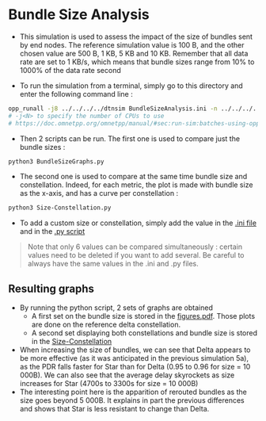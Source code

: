 # Bundle Size Analysis

- This simulation is used to assess the impact of the size of bundles sent by end nodes. The reference simulation value is 100 B, and the other chosen value are 500 B, 1 KB, 5 KB and 10 KB. Remember that all data rate are set to 1 KB/s, which means that bundle sizes range from 10% to 1000% of the data rate second

- To run the simulation from a terminal,  simply go to this directory and enter the following command line :

```bash
opp_runall -j8 ../../../../dtnsim BundleSizeAnalysis.ini -n ../../../../src > /dev/null
# -j<N> to specify the number of CPUs to use
# https://doc.omnetpp.org/omnetpp/manual/#sec:run-sim:batches-using-opp-runall
```

- Then 2 scripts can be run. The first one is used to compare just the bundle sizes :

```bash
python3 BundleSizeGraphs.py
``` 

- The second one is used to compare at the same time bundle size and constellation. Indeed, for each metric, the plot is made with bundle size as the x-axis, and has a curve per constellation :

```bash
python3 Size-Constellation.py
```

- To add a custom size or constellation, simply add the value in the [.ini file](BundleSizeAnalysis.ini) and in the [.py script](BundleSizeGraphs.py)

> Note that only 6 values can be compared simultaneously : certain values need to be deleted if you want to add several. Be careful to always have the same values in the .ini and .py files. 

## Resulting graphs

- By running the python script, 2 sets of graphs are obtained
  - A first set on the bundle size is stored in the [figures.pdf](figures.pdf). Those plots are done on the reference delta constellation.
  - A second set displaying both constellations and bundle size is stored in the [Size-Constellation](Size-Constellation.pdf)
- When increasing the size of bundles, we can see that Delta appears to be more effective (as it was anticipated in the previous simulation 5a), as the PDR falls faster for Star than for Delta (0.95 to 0.96 for size = 10 000B). We can also see that the average delay skyrockets as size increases for Star (4700s to 3300s for size = 10 000B)
- The interesting point here is the apparition of rerouted bundles as the size goes beyond 5 000B. It explains in part the previous differences and shows that Star is less resistant to change than Delta.
